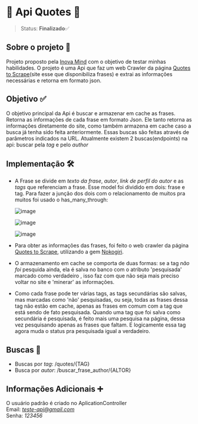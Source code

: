 # 📰  Api Quotes  📰
> Status: **Finalizado**✅<br>

## Sobre o projeto 📑
Projeto proposto pela [Inova Mind](https://inovamind.com.br) com o objetivo de testar minhas habilidades. O projeto é uma Api que faz um web Crawler da página [Quotes to Scrape](http://quotes.toscrape.com)(site esse que disponibiliza frases) e extrai as informações necessárias e retorna em formato json. 

## Objetivo ✅
O objetivo principal da Api é buscar e armazenar em cache as frases. Retorna as informações de cada frase em formato Json. Ele tanto retorna as informações diretamente do site, como também armazena em cache caso a busca já tenha sido feita anteriormente. Essas buscas são feitas através de parâmetros indicados na URL. Atualmente existem 2 buscas(endpoints) na api: buscar pela *tag* e pelo *author*

## Implementação 🛠
+ A Frase se divide em *texto da frase*, *autor*, *link de perfil do autor* e as *tags* que referenciam a frase. Esse model foi dividido em dois: frase e tag. Para fazer a junção dos dois com o relacionamento de muitos pra muitos foi usado o has_many_through:

  ![image](https://user-images.githubusercontent.com/55983920/146430609-266d42ec-b54e-4b3b-85ad-514410af1b27.png)

  ![image](https://user-images.githubusercontent.com/55983920/146430792-3e443cce-1553-43c7-8c01-be25bd5e6a2c.png)

  ![image](https://user-images.githubusercontent.com/55983920/146430646-e3425428-a1d2-4ac3-bda4-28a48c751082.png)

+ Para obter as informações das frases, foi feito o web crawler da página [Quotes to Scrape](http://quotes.toscrape.com), utilizando a gem [Nokogiri](https://rubygems.org/gems/nokogiri/versions/1.6.8?locale=pt-BR).

+ O armazenamento em cache se comporta de duas formas: se a tag *não foi* pesquida ainda, ela é salva no banco com o atributo 'pesquisada' marcado como verdadeiro
, isso faz com que não seja mais preciso voltar no site e 'minerar' as informações.

+ Como cada frase pode ter várias tags, as tags secundárias são salvas, mas marcadas como 'não' pesquisadas, ou seja, todas as frases dessa tag não estão em cache, apenas as frases em comum com a tag que está sendo de fato pesquisada. Quando uma tag que foi salva como secundária é pesquisada, é feito mais uma pesquisa na página, dessa vez pesquisando apenas as frases que faltam. E logicamente essa tag agora muda o status pra pesquisada igual a verdadeiro.

## Buscas 🚖
+ Buscas por *tag*:   /quotes/{TAG}
+ Busca por *autor*:   /buscar_frase_author/{ALTOR}

## Informações Adicionais ➕
O usuário padrão é criado no AplicationController<br>
Email: *teste-api@gmail.com*<br>
Senha: *123456*
